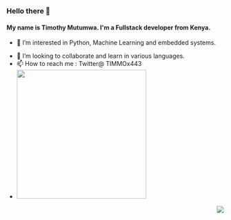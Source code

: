 ### Hello there 👋
#### My name is Timothy Mutumwa. I'm a Fullstack developer from Kenya.
- 👀 I’m interested in Python, Machine Learning and embedded systems.
<!-- 🌱 -->
- 💞️ I’m looking to collaborate and learn in various languages.
- 📫 How to reach me : Twitter@ TIMMOx443
- <img width = "300" height = "300" src="https://github-readme-stats.vercel.app/api/top-langs/?username=Timmox443&hide=shell&count_private=true&theme=cobalt2&line_height=52&count_private=true&show_icons=true">

<!-- <img width= "200" height="100" src="https://github-readme-stats.vercel.app/api?username=Timmox443&show_icons=true&theme=radical"> 
-->

<img src= "https://komarev.com/ghpvc/?username=Timmox443&color=brightgreen" align = right> 
